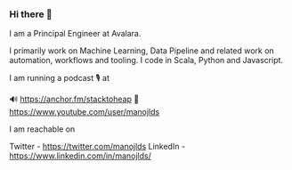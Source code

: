 ### Hi there 👋


I am a Principal Engineer at Avalara.

I primarily work on Machine Learning, Data Pipeline and related work on automation, workflows and tooling. I code in Scala, Python and Javascript.

I am running a podcast 🎙 at

🔊 https://anchor.fm/stacktoheap
🎥 https://www.youtube.com/user/manojlds

I am reachable on

Twitter - https://twitter.com/manojlds
LinkedIn - https://www.linkedin.com/in/manojlds/
